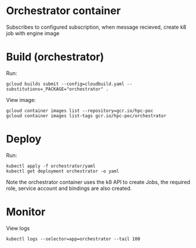 # Orchestrator container
Subscribes to configured subscription, when message recieved, create k8 job with engine image

# Build (orchestrator)
Run:
```
gcloud builds submit --config=cloudbuild.yaml --substitutions=_PACKAGE="orchestrator" .
```
View image:
```
gcloud container images list --repository=gcr.io/hpc-poc
gcloud container images list-tags gcr.io/hpc-poc/orchestrator
```

# Deploy
Run:
```
kubectl apply -f orchestrator/yaml
kubectl get deployment orchestrator -o yaml 
```
Note the orchestrator container uses the k8 API to create Jobs, the required role, service account and bindings are also created.

# Monitor
View logs
```
kubectl logs --selector=app=orchestrator --tail 100
``` 